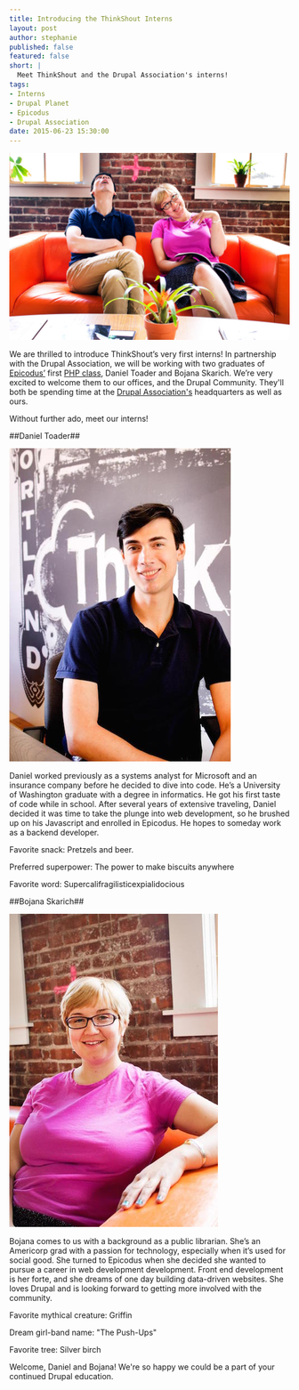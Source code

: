 ```yaml
---
title: Introducing the ThinkShout Interns
layout: post
author: stephanie
published: false
featured: false
short: |
  Meet ThinkShout and the Drupal Association's interns!
tags:
- Interns
- Drupal Planet
- Epicodus
- Drupal Association
date: 2015-06-23 15:30:00
---
```


![interns.jpg](/assets/images/blog/interns_0.jpg)

We are thrilled to introduce ThinkShout’s very first interns! In partnership with the Drupal Association, we will be working with two graduates of [Epicodus’](http://www.epicodus.com/) first [PHP class](http://www.epicodus.com/php/), Daniel Toader and Bojana Skarich. We’re very excited to welcome them to our offices, and the Drupal Community. They'll both be spending time at the [Drupal Association's](https://assoc.drupal.org/) headquarters as well as ours.

Without further ado, meet our interns!

##Daniel Toader##

![daniel.jpg](/assets/images/blog/interns_1.jpg)

Daniel worked previously as a systems analyst for Microsoft and an insurance company before he decided to dive into code. He’s a University of Washington graduate with a degree in informatics. He got his first taste of code while in school. After several years of extensive traveling, Daniel decided it was time to take the plunge into web development, so he brushed up on his Javascript and enrolled in Epicodus. He hopes to someday work as a backend developer.

Favorite snack: Pretzels and beer.

Preferred superpower: The power to make biscuits anywhere

Favorite word: Supercalifragilisticexpialidocious

##Bojana Skarich##

![bojana.jpg](/assets/images/blog/interns_2.jpg)

Bojana comes to us with a background as a public librarian. She’s an Americorp grad with a passion for technology, especially when it’s used for social good. She turned to Epicodus when she decided she wanted to pursue a career in web development development. Front end development is her forte, and she dreams of one day building data-driven websites. She loves Drupal and is looking forward to getting more involved with the community.

Favorite mythical creature: Griffin

Dream girl-band name: "The Push-Ups"

Favorite tree: Silver birch

Welcome, Daniel and Bojana! We're so happy we could be a part of your continued Drupal education.
